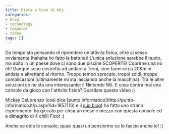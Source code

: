 ```yaml
---
title: Dieta a base di Wii
categories:
- blog
- technology
- computer
- video
tags: []
---
```

Da tempo sto pensando di riprendere un'attivita fisica, oltre al sesso
ovviamente (hahaha ho fatto la battuta)! L'unica soluzione sarebbe il nuoto,
ma abito in un paese dove ci sono due piscine SCOPERTE! Coprirne una no eh!
Dunque sono costretto ad andare a Terni, cioe farmi circa 20Km in andata e
altrettanti al ritorno. Troppo tempo sprecato, troppi soldi, troppe
complicazioni (ultimamente mi sta lasciando anche la macchina). Tra le altre
soluzioni ce ne sta una interessante: il Nintendo Wii. E cosa centra mai una
console da gioco con l'attivita fisica? Guardate questo video :)





Mickey DeLorenzo (cosi dice [punto informatico](http://punto-
informatico.it/p.aspx?id=1857116) e il [suo
blog](http://www.wiinintendo.net/)) ha fatto uno strano esperimento: ha
giocato per circa un mese e mezzo con questa console ed e dimagrito di 4
chili! Fico! :)  
  
  
  
Anche se odio le console, quasi quasi un pensierino ce lo faccio anche io! :)

